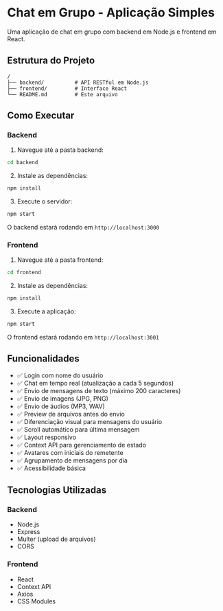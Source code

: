 # Chat em Grupo - Aplicação Simples

Uma aplicação de chat em grupo com backend em Node.js e frontend em React.

## Estrutura do Projeto

```
/
├── backend/          # API RESTful em Node.js
├── frontend/         # Interface React
└── README.md         # Este arquivo
```

## Como Executar

### Backend

1. Navegue até a pasta backend:
```bash
cd backend
```

2. Instale as dependências:
```bash
npm install
```

3. Execute o servidor:
```bash
npm start
```

O backend estará rodando em `http://localhost:3000`

### Frontend

1. Navegue até a pasta frontend:
```bash
cd frontend
```

2. Instale as dependências:
```bash
npm install
```

3. Execute a aplicação:
```bash
npm start
```

O frontend estará rodando em `http://localhost:3001`

## Funcionalidades

- ✅ Login com nome do usuário
- ✅ Chat em tempo real (atualização a cada 5 segundos)
- ✅ Envio de mensagens de texto (máximo 200 caracteres)
- ✅ Envio de imagens (JPG, PNG)
- ✅ Envio de áudios (MP3, WAV)
- ✅ Preview de arquivos antes do envio
- ✅ Diferenciação visual para mensagens do usuário
- ✅ Scroll automático para última mensagem
- ✅ Layout responsivo
- ✅ Context API para gerenciamento de estado
- ✅ Avatares com iniciais do remetente
- ✅ Agrupamento de mensagens por dia
- ✅ Acessibilidade básica

## Tecnologias Utilizadas

### Backend
- Node.js
- Express
- Multer (upload de arquivos)
- CORS

### Frontend
- React
- Context API
- Axios
- CSS Modules
